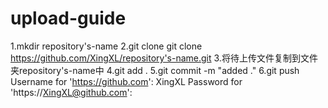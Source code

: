 # upload-guide
1.mkdir repository's-name
2.git clone git clone https://github.com/XingXL/repository's-name.git
3.将待上传文件复制到文件夹repository's-name中
4.git add .
5.git commit -m "added ."
6.git push  
Username for 'https://github.com': XingXL 
Password for 'https://XingXL@github.com': 
